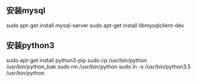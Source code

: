 ## 安装mysql
sudo apt-get install mysql-server
sudo apt-get install libmysqlclient-dev

## 安装python3
sudo apt-get install python3-pip
sudo cp /usr/bin/python /usr/bin/python_bak
sudo rm /usr/bin/python
sudo ln -s /usr/bin/python3.5 /usr/bin/python
